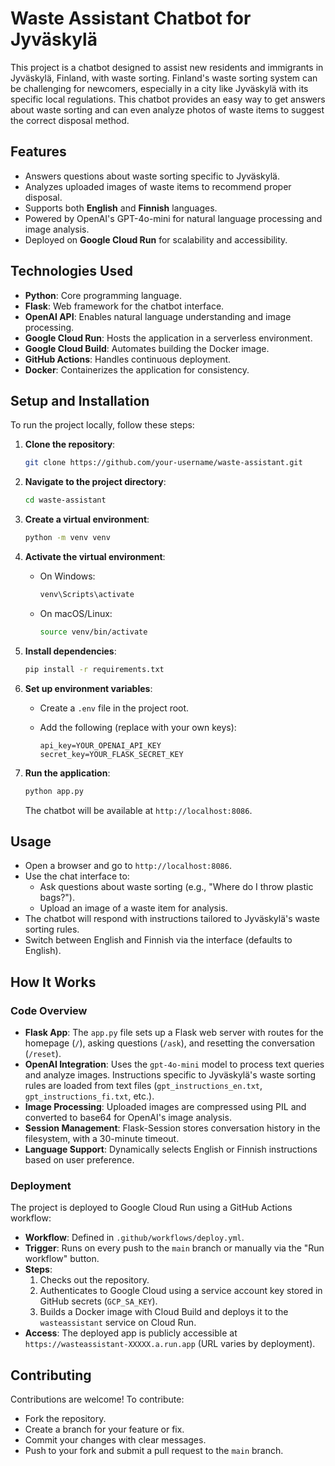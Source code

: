 # Waste Assistant Chatbot for Jyväskylä

This project is a chatbot designed to assist new residents and immigrants in Jyväskylä, Finland, with waste sorting. Finland's waste sorting system can be challenging for newcomers, especially in a city like Jyväskylä with its specific local regulations. This chatbot provides an easy way to get answers about waste sorting and can even analyze photos of waste items to suggest the correct disposal method.

## Features

- Answers questions about waste sorting specific to Jyväskylä.
- Analyzes uploaded images of waste items to recommend proper disposal.
- Supports both **English** and **Finnish** languages.
- Powered by OpenAI's GPT-4o-mini for natural language processing and image analysis.
- Deployed on **Google Cloud Run** for scalability and accessibility.

## Technologies Used

- **Python**: Core programming language.
- **Flask**: Web framework for the chatbot interface.
- **OpenAI API**: Enables natural language understanding and image processing.
- **Google Cloud Run**: Hosts the application in a serverless environment.
- **Google Cloud Build**: Automates building the Docker image.
- **GitHub Actions**: Handles continuous deployment.
- **Docker**: Containerizes the application for consistency.

## Setup and Installation

To run the project locally, follow these steps:

1. **Clone the repository**:

   ```bash
   git clone https://github.com/your-username/waste-assistant.git
   ```

2. **Navigate to the project directory**:

   ```bash
   cd waste-assistant
   ```

3. **Create a virtual environment**:

   ```bash
   python -m venv venv
   ```

4. **Activate the virtual environment**:

   - On Windows:

     ```bash
     venv\Scripts\activate
     ```

   - On macOS/Linux:

     ```bash
     source venv/bin/activate
     ```

5. **Install dependencies**:

   ```bash
   pip install -r requirements.txt
   ```

6. **Set up environment variables**:

   - Create a `.env` file in the project root.
   - Add the following (replace with your own keys):

     ```
     api_key=YOUR_OPENAI_API_KEY
     secret_key=YOUR_FLASK_SECRET_KEY
     ```

7. **Run the application**:

   ```bash
   python app.py
   ```

   The chatbot will be available at `http://localhost:8086`.

## Usage

- Open a browser and go to `http://localhost:8086`.
- Use the chat interface to:
  - Ask questions about waste sorting (e.g., "Where do I throw plastic bags?").
  - Upload an image of a waste item for analysis.
- The chatbot will respond with instructions tailored to Jyväskylä's waste sorting rules.
- Switch between English and Finnish via the interface (defaults to English).

## How It Works

### Code Overview

- **Flask App**: The `app.py` file sets up a Flask web server with routes for the homepage (`/`), asking questions (`/ask`), and resetting the conversation (`/reset`).
- **OpenAI Integration**: Uses the `gpt-4o-mini` model to process text queries and analyze images. Instructions specific to Jyväskylä's waste sorting rules are loaded from text files (`gpt_instructions_en.txt`, `gpt_instructions_fi.txt`, etc.).
- **Image Processing**: Uploaded images are compressed using PIL and converted to base64 for OpenAI's image analysis.
- **Session Management**: Flask-Session stores conversation history in the filesystem, with a 30-minute timeout.
- **Language Support**: Dynamically selects English or Finnish instructions based on user preference.

### Deployment

The project is deployed to Google Cloud Run using a GitHub Actions workflow:

- **Workflow**: Defined in `.github/workflows/deploy.yml`.
- **Trigger**: Runs on every push to the `main` branch or manually via the "Run workflow" button.
- **Steps**:
  1. Checks out the repository.
  2. Authenticates to Google Cloud using a service account key stored in GitHub secrets (`GCP_SA_KEY`).
  3. Builds a Docker image with Cloud Build and deploys it to the `wasteassistant` service on Cloud Run.
- **Access**: The deployed app is publicly accessible at `https://wasteassistant-XXXXX.a.run.app` (URL varies by deployment).

## Contributing

Contributions are welcome! To contribute:

- Fork the repository.
- Create a branch for your feature or fix.
- Commit your changes with clear messages.
- Push to your fork and submit a pull request to the `main` branch.
